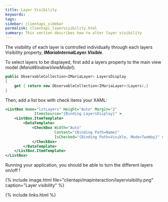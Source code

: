 ```yaml
---
title: Layer Visibility
keywords: 
tags: 
sidebar: clientapi_sidebar
permalink: clientapi_layervisibility.html
summary: This section describes how to alter layer visibility
---
```


The visibility of each layer is controlled individually through each layers Visibility property, ***IMariaInternalLayer.Visible***.

To select layers to be displayed, first add a layers property to the main view model (*MariaWindowViewModel*):

```csharp
public ObservableCollection<IMariaLayer> LayersDisplay
{
    get { return new ObservableCollection<IMariaLayer>(Layers);}
}
```

Then, add a list box with check items your XAML:

```xml
<ListBox Name="lstLayers" Height="Auto" Margin="2" 
             ItemsSource="{Binding LayersDisplay}" >
    <ListBox.ItemTemplate>
        <DataTemplate>
            <CheckBox Width="Auto" 
                      Content="{Binding Path=Name}" 
                      IsChecked="{Binding Path=Visible, Mode=TwoWay}" >
            </CheckBox>
        </DataTemplate>
    </ListBox.ItemTemplate>
</ListBox>
```

Running your application, you should be able to turn the different layers on/off !

{% include image.html file="clientapi/mapinteraction/layervisibility.png" caption="Layer visibility" %}

{% include links.html %}